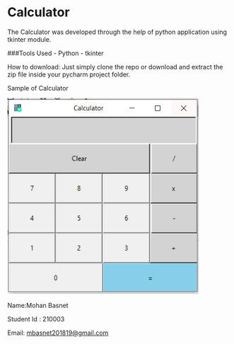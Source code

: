 # Calculator

The Calculator was developed through the help of python application using tkinter module.


###Tools Used
    - Python
    - tkinter

How to download: Just simply clone the repo or download and extract the zip file inside your pycharm project folder.


Sample of Calculator


![](Calculator.PNG)




Name:Mohan Basnet



Student Id : 210003



Email: mbasnet201819@gmail.com
